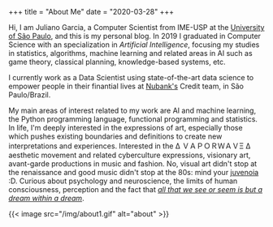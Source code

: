 +++
title = "About Me"
date = "2020-03-28"
+++

Hi, I am Juliano Garcia, a Computer Scientist from IME-USP at the [University of São Paulo](https://www5.usp.br), and this is my personal blog. In 2019 I graduated in Computer Science with an specialization in *Artificial Intelligence*, focusing my studies in statistics, algorithms, machine learning and related areas in AI such as game theory, classical planning, knowledge-based systems, etc.

I currently work as a Data Scientist using state-of-the-art data science to empower people in their finantial lives at [Nubank's](https://nubank.com.br/en/) Credit team, in São Paulo/Brazil.

My main areas of interest related to my work are AI and machine learning, the Python programming language, functional programming and statistics.
In life, I'm deeply interested in the expressions of art, especially those which pushes existing boundaries and definitions to create new interpretations and experiences. Interested in the ∆ ＶＡＰＯＲＷＡＶΞ ∆ aesthetic movement and related cyberculture expressions, visionary art, avant-garde productions in music and fashion. No, visual art didn't stop at the renaissance and good music didn't stop at the 80s: mind your [juvenoia](https://www.youtube.com/watch?v=LD0x7ho_IYc) :D. Curious about psychology and neuroscience, the limits of human consciousness, perception and the fact that [*all that we see or seem is but a dream within a dream*](https://www.poetryfoundation.org/poems/52829/a-dream-within-a-dream).


{{< image
    src="/img/about1.gif"
    alt="about" >}}
